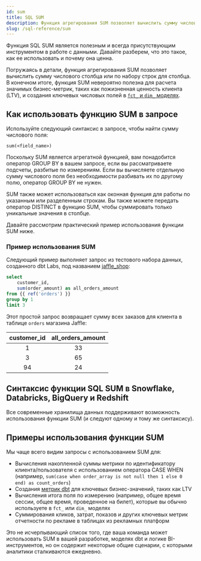 ```yaml
---
id: sum
title: SQL SUM 
description: Функция агрегирования SUM позволяет вычислить сумму числового столбца или по набору строк для столбца.
slug: /sql-reference/sum
---
```


<head>
    <title>Работа с SQL SUM</title>
</head>

Функция SQL SUM является полезным и всегда присутствующим инструментом в работе с данными. Давайте разберем, что это такое, как ее использовать и почему она ценна.

Погружаясь в детали, функция агрегирования SUM позволяет вычислить сумму числового столбца или по набору строк для столбца. В конечном итоге, функция SUM невероятно полезна для расчета значимых бизнес-метрик, таких как пожизненная ценность клиента (LTV), и создания ключевых числовых полей в [`fct_` и `dim_` моделях](https://www.getdbt.com/blog/guide-to-dimensional-modeling).

## Как использовать функцию SUM в запросе

Используйте следующий синтаксис в запросе, чтобы найти сумму числового поля:

`sum(<field_name>)`

Поскольку SUM является агрегатной функцией, вам понадобится оператор GROUP BY в вашем запросе, если вы рассматриваете подсчеты, разбитые по измерениям. Если вы вычисляете отдельную сумму числового поля без необходимости разбивать их по другому полю, оператор GROUP BY не нужен.

SUM также может использоваться как оконная функция для работы по указанным или разделенным строкам. Вы также можете передать оператор DISTINCT в функцию SUM, чтобы суммировать только уникальные значения в столбце.

Давайте рассмотрим практический пример использования функции SUM ниже.

### Пример использования SUM

Следующий пример выполняет запрос из тестового набора данных, созданного dbt Labs, под названием [jaffle_shop](https://github.com/dbt-labs/jaffle_shop):

```sql
select
	customer_id,
	sum(order_amount) as all_orders_amount
from {{ ref('orders') }}
group by 1
limit 3
```

Этот простой запрос возвращает сумму всех заказов для клиента в таблице `orders` магазина Jaffle:

| customer_id | all_orders_amount |
|:---:|:---:|
| 1 | 33 |
| 3 | 65 |
| 94 | 24 |

## Синтаксис функции SQL SUM в Snowflake, Databricks, BigQuery и Redshift

Все современные хранилища данных поддерживают возможность использования функции SUM (и следуют одному и тому же синтаксису).

## Примеры использования функции SUM

Мы чаще всего видим запросы с использованием SUM для:

- Вычисления накопленной суммы метрики по идентификатору клиента/пользователя с использованием оператора CASE WHEN (например, `sum(case when order_array is not null then 1 else 0 end) as count_orders`)
- Создания [метрик dbt](/docs/build/build-metrics-intro) для ключевых бизнес-значений, таких как LTV
- Вычисления итога поля по измерению (например, общее время сессии, общее время, проведенное на билет), которые вы обычно используете в `fct_` или `dim_` моделях
- Суммирования кликов, затрат, показов и других ключевых метрик отчетности по рекламе в таблицах из рекламных платформ

Это не исчерпывающий список того, где ваша команда может использовать SUM в вашей разработке, моделях dbt и логике BI-инструментов, но он содержит некоторые общие сценарии, с которыми аналитики сталкиваются ежедневно.